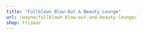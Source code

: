 ```yaml
---
title: "Fullblown Blow-Out & Beauty Lounge"
url: /wayne/fullblown-blow-out-und-beauty-lounge/
shop: Friseur
---
```

